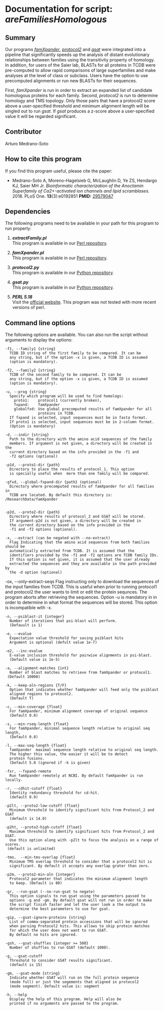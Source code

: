# Documentation for script: _areFamiliesHomologous_

## Summary
Our programs [_famXpander_](famXpander.md), [_protocol2_](https://github.com/SaierLaboratory/BioVx/blob/master/manuals/BioV_manual.pdf) 
and [_gsat_](https://github.com/SaierLaboratory/BioVx/blob/master/manuals/BioV_manual.pdf) 
were integrated into a pipeline that significantly speeds up the analysis of distant 
evolutionary relationships between families using the transitivity property of homology. 
In addition, for users of the Saier lab, BLASTs for all proteins in TCDB were pre-computed 
to allow rapid comparisons of large superfamilies and make analyses at the level of class 
or subclass. Users have the option to use precomputed alignments or run new BLASTs for their 
sequences.

First, _famXpander_ is run in order to extract an expanded list of candidate homologous 
proteins for each family. Second, _protocol2_ is run to determine homology and TMS 
topology. Only those pairs that have a protocol2 score above a user-specified 
threshold and minimum alignment length will be singled out to run _gsat_. If _gsat_ produces 
a z-score above a user-specified value it will be regarded significant.


## Contributor
Arturo Medrano-Soto  


## How to cite this program
If you find this program useful, please cite the paper:  

  * Medrano-Soto A, Moreno-Hagelsieb G, McLaughlin D, Ye ZS, Hendargo KJ, Saier MH Jr. _Bioinformatic characterization of the Anoctamin Superfamily of Ca2+-activated ion channels and lipid scramblases._  2018. PLoS One. **13**(3):e0192851  **PMID:** [29579047](https://www.ncbi.nlm.nih.gov/pubmed/?term=29579047)  


## Dependencies
The following programs need to be available in your path for this 
program to run properly:

1. **_extractFamily.pl_**  
This program is available in our [Perl repository](https://github.com/SaierLaboratory/TCDBtools). 

2. **_famXpander.pl_**  
This program is available in our [Perl repository](https://github.com/SaierLaboratory/TCDBtools). 

3. **_protocol2.py_**  
This program is available in our [Python repository](https://github.com/SaierLaboratory/BioVx).

4. **_gsat.py_**  
This program is available in our [Python repository](https://github.com/SaierLaboratory/BioVx).

5. **_PERL 5.18_**  
Visit the [official website](https://www.perl.org/). This program 
was not tested with more recent versions of perl.


## Command line options
The following options are available. You can also run the 
script without arguments to display the options:

    -f1, --family1 {string}
      TCDB ID string of the first family to be compared. It can be
      any string, but if the option -x is given, a TCDB ID is assumed
      (option is mandatory).

    -f2, --family2 {string}
      TCDB of the second family to be compared. It can be
      any string, but if the option -x is given, a TCDB ID is assumed
      (option is mandatory).

    -u, --prog {string}
      Specify which program will be used to find homologs:
        proto1:    protocol1 (currently broken),
        fxpand:    famXpander
        globalfxd: Use global precomputed results of famXpander for all
                   proteins in TCDB.
      If fxpand is selected, input sequences must be in fasta format. 
      If proto1 is selected, input sequences must be in 2-column format.
      (Option is mandatory)

    -d, --indir {string}
      Path to the directory with the amino acid sequences of the family
      members. If argument is not given, a directory will be created in the
      current directory based on the info provided in the -f1 and
      -f2 options (optional)

    -p1d, --proto1-dir {path}
      Directory to place the results of protocol_1. This option
      is specially useful when  more than one family will be compared.

    -gfxd, --global-fxpand-dir {path} (optional)
      Directory where precomputed results of famXpander for all families in
      TCDB are located. By default this directory is: /ResearchData/famXpander


    -p2d, --proto2-dir {path}
      Directory where results of protocol_2 and GSAT will be stored.
      If argument-p2d is not given, a directory will be created in
      the current directory based on the info provided in the
      -f1 and -f2 options (optional).

    -x, --extract (can be negated with --no-extract)
      Flag Indicating that the amino acid sequences from both families should be
      automatically extracted from TCDB. It is assumed that the
      identifiers provided by the -f1 and -f2 options are TCDB family IDs.
      If this option is not given, it is assumed that the user already
      extracted the sequences and they are available in the path provided by
      the -d option (optional)

   -ox, --only-extract-seqs
      Flag instructing only to download the sequences of the input families
      from TCDB. This is useful when prior to running protocol1 and protocol2
      the user wants to limit or edit the protein sequnces. The program
      aborts after retrieving the sequences. Option -u is mandatory in
      in order to determine in what format the sequences will be
      stored. This option is incompatible with -x.

    -n, --psiblast-it {integer}
      Number of iterations that psi-blast will perform.
      (Defauult is 1)

    -e, --evalue
      Expectation value threshold for saving psiblast hits
      Argument is optional (defult value 1e-7)

    -e2, --inc-evalue
      E-value inclusion threshold for pairwise alignments in psi-blast.
      (Default value is 1e-5)

    -a, --alignment-matches {int}
      Number of blast matches to retrieve from famXpander or protocol1.
     (Default 10000)

    -k, --keep-aln-regions {T/F}
      Option that indicates whether famXpander will feed only the psiblast
      aligned regions to protocol2. 
      (Default T)

    -c, --min-coverage {float}
      For famXpander, minimum alignment coverage of original sequence
      (Default 0.8)

    -s, --min-rseq-length {float}
      For famXpander, minimal sequence length relative to original seq length,
      (Default 0.8)

    -l, --max-seq-length {float}
      famXpander  maximal sequence length relative to original seq length.
      The higher this value, the easier it will be to detect
      protein fusions.
      (Default 5.0 (ignored if -k is given)

    -fxr, --fxpand-remote
      Run famXpander remotely at NCBI. By default famXpander is run locally.

    -r, --cdhit-cutoff {float}
      Identity redundancy threshold for cd-hit.
      (default 0.9)

    -p2lt, --proto2-low-cutoff {float}
      Minimum threshold to identify significant hits from Protocol_2 and GSAT
      (default is 14.0)

    -p2ht, --proto2-high-cutoff {float}
      Maximum threshold to identify significant hits from Protocol_2 and GSAT.
      Use this option along with -p2lt to focus the analysis on a range of scores.
     (default is unlimited)

    -tmo,  --min-tms-overlap {float}
      Minimum TMS overlap threshold to consider that a protocol2 hit is
      significant. By default it accepts any overlap grater than zero.

    -p2m, --proto2-min-aln {integer}
      Protocol2 parameter that indicates the minimum alignment length
      to keep. (Default is 80)

    -gr, --run-gsat (--no-run-gsat to negate)
      This option signals to run gsat using the parameters passed to
      options -g and -gm. By default gsat will not run in order to make
      the script finish faster and let the user look a the output to
      determine the best parameters to use for gsat.

    -gip, --gsat-ignore-proteins {string}
      List of comma-separated protein accessions that will be ignored
      when parsing Protocol2 hits. This allows to skip protein matches
      for which the user does not want to run GSAT.
      By default no hits are ignored.

    -gsh, --gsat-shuffles {integer >= 500}
      Number of shuffles to run GSAT (default 1000).

    -g, --gsat-cutoff
      Threshold to consider GSAT results significant.
      (default is 15)

    -gm, --gsat-mode {string}
      Indicate whether GSAT will run on the full protein sequence
      (mode full) or just the segements that aligned in protocol2
      (mode segment). Default value is: segment

    -h, --help
      Display the help of this program. Help will also be
      printed if no arguments are passed to the program.
